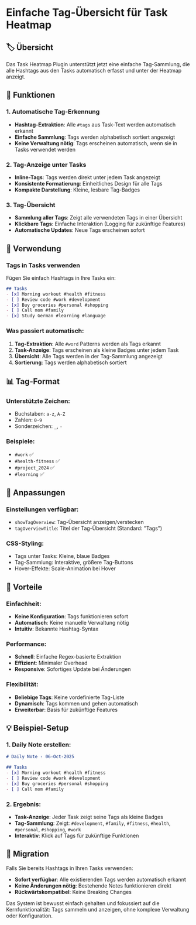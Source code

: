 # Einfache Tag-Übersicht für Task Heatmap

## 🏷️ Übersicht

Das Task Heatmap Plugin unterstützt jetzt eine einfache Tag-Sammlung, die alle Hashtags aus den Tasks automatisch erfasst und unter der Heatmap anzeigt.

## 🚀 Funktionen

### 1. Automatische Tag-Erkennung
- **Hashtag-Extraktion**: Alle `#tags` aus Task-Text werden automatisch erkannt
- **Einfache Sammlung**: Tags werden alphabetisch sortiert angezeigt
- **Keine Verwaltung nötig**: Tags erscheinen automatisch, wenn sie in Tasks verwendet werden

### 2. Tag-Anzeige unter Tasks
- **Inline-Tags**: Tags werden direkt unter jedem Task angezeigt
- **Konsistente Formatierung**: Einheitliches Design für alle Tags
- **Kompakte Darstellung**: Kleine, lesbare Tag-Badges

### 3. Tag-Übersicht
- **Sammlung aller Tags**: Zeigt alle verwendeten Tags in einer Übersicht
- **Klickbare Tags**: Einfache Interaktion (Logging für zukünftige Features)
- **Automatische Updates**: Neue Tags erscheinen sofort

## 🔧 Verwendung

### Tags in Tasks verwenden
Fügen Sie einfach Hashtags in Ihre Tasks ein:

```markdown
## Tasks
- [x] Morning workout #health #fitness
- [ ] Review code #work #development  
- [x] Buy groceries #personal #shopping
- [ ] Call mom #family
- [x] Study German #learning #language
```

### Was passiert automatisch:
1. **Tag-Extraktion**: Alle `#word` Patterns werden als Tags erkannt
2. **Task-Anzeige**: Tags erscheinen als kleine Badges unter jedem Task
3. **Übersicht**: Alle Tags werden in der Tag-Sammlung angezeigt
4. **Sortierung**: Tags werden alphabetisch sortiert

## 📊 Tag-Format

### Unterstützte Zeichen:
- Buchstaben: `a-z`, `A-Z`
- Zahlen: `0-9`
- Sonderzeichen: `_`, `-`

### Beispiele:
- `#work` ✅
- `#health-fitness` ✅
- `#project_2024` ✅
- `#learning` ✅

## 🎨 Anpassungen

### Einstellungen verfügbar:
- `showTagOverview`: Tag-Übersicht anzeigen/verstecken
- `tagOverviewTitle`: Titel der Tag-Übersicht (Standard: "Tags")

### CSS-Styling:
- Tags unter Tasks: Kleine, blaue Badges
- Tag-Sammlung: Interaktive, größere Tag-Buttons
- Hover-Effekte: Scale-Animation bei Hover

## 🎯 Vorteile

### Einfachheit:
- **Keine Konfiguration**: Tags funktionieren sofort
- **Automatisch**: Keine manuelle Verwaltung nötig
- **Intuitiv**: Bekannte Hashtag-Syntax

### Performance:
- **Schnell**: Einfache Regex-basierte Extraktion
- **Effizient**: Minimaler Overhead
- **Responsive**: Sofortiges Update bei Änderungen

### Flexibilität:
- **Beliebige Tags**: Keine vordefinierte Tag-Liste
- **Dynamisch**: Tags kommen und gehen automatisch
- **Erweiterbar**: Basis für zukünftige Features

## 💡 Beispiel-Setup

### 1. Daily Note erstellen:
```markdown
# Daily Note - 06-Oct-2025

## Tasks
- [x] Morning workout #health #fitness
- [ ] Review code #work #development
- [x] Buy groceries #personal #shopping
- [ ] Call mom #family
```

### 2. Ergebnis:
- **Task-Anzeige**: Jeder Task zeigt seine Tags als kleine Badges
- **Tag-Sammlung**: Zeigt: `#development`, `#family`, `#fitness`, `#health`, `#personal`, `#shopping`, `#work`
- **Interaktiv**: Klick auf Tags für zukünftige Funktionen

## 🔄 Migration

Falls Sie bereits Hashtags in Ihren Tasks verwenden:
- **Sofort verfügbar**: Alle existierenden Tags werden automatisch erkannt
- **Keine Änderungen nötig**: Bestehende Notes funktionieren direkt
- **Rückwärtskompatibel**: Keine Breaking Changes

Das System ist bewusst einfach gehalten und fokussiert auf die Kernfunktionalität: Tags sammeln und anzeigen, ohne komplexe Verwaltung oder Konfiguration.